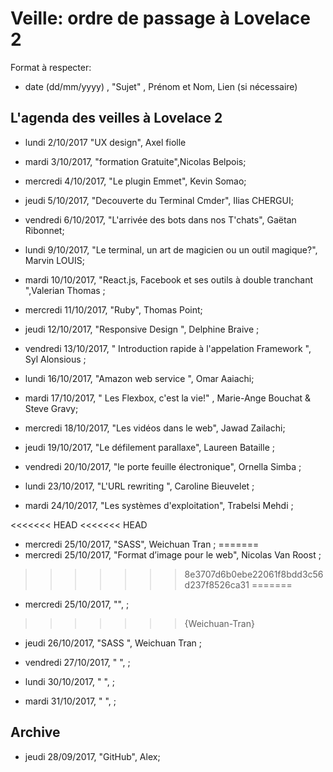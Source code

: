 ﻿# Veille: ordre de passage à Lovelace 2

Format à respecter:   
- date (dd/mm/yyyy) , "Sujet" ,  Prénom et Nom, Lien (si nécessaire)

## L'agenda des veilles à Lovelace 2

- lundi 2/10/2017 "UX design", Axel fiolle

- mardi 3/10/2017, "formation Gratuite",Nicolas Belpois;

- mercredi 4/10/2017, "Le plugin Emmet", Kevin Somao;

- jeudi 5/10/2017, "Decouverte du Terminal Cmder", Ilias CHERGUI;

- vendredi 6/10/2017, "L'arrivée des bots dans nos T'chats", Gaëtan Ribonnet;

- lundi 9/10/2017, "Le terminal, un art de magicien ou un outil magique?", Marvin LOUIS;

- mardi 10/10/2017, "React.js, Facebook et ses outils à double tranchant ",Valerian Thomas ;

- mercredi 11/10/2017, "Ruby", Thomas Point;

- jeudi 12/10/2017, "Responsive Design ", Delphine Braive ;

- vendredi 13/10/2017, " Introduction rapide à l'appelation Framework  ", Syl Alonsious ;

- lundi 16/10/2017, "Amazon web service ", Omar Aaiachi;

- mardi 17/10/2017, " Les Flexbox, c'est la vie!" , Marie-Ange Bouchat & Steve Gravy;

- mercredi 18/10/2017, "Les vidéos dans le web", Jawad Zailachi;

- jeudi 19/10/2017, "Le défilement parallaxe", Laureen Bataille ;

- vendredi 20/10/2017, "le porte feuille électronique", Ornella Simba ;

- lundi 23/10/2017, "L'URL rewriting ", Caroline Bieuvelet ;

- mardi 24/10/2017, "Les systèmes d'exploitation", Trabelsi Mehdi ;

<<<<<<< HEAD
<<<<<<< HEAD
- mercredi 25/10/2017, "SASS", Weichuan Tran ;
=======
- mercredi 25/10/2017, "Format d’image pour le web", Nicolas Van Roost ;
>>>>>>> 8e3707d6b0ebe22061f8bdd3c56d237f8526ca31
=======
- mercredi 25/10/2017, "", ;
>>>>>>> {Weichuan-Tran}

- jeudi 26/10/2017, "SASS ", Weichuan Tran ;

- vendredi 27/10/2017, " ", ;

- lundi 30/10/2017, " ", ;

- mardi 31/10/2017, " ", ;




## Archive
- jeudi 28/09/2017, "GitHub", Alex;
